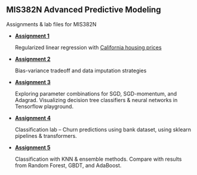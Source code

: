 ## MIS382N Advanced Predictive Modeling
 Assignments & lab files for MIS382N




 - [**Assignment 1**](https://github.com/wilmgard/MIS382N-Advanced-Predictive-Modeling/blob/master/HW1-F19-MIS382N.ipynb) 
 
     Regularized linear regression with [California housing prices](https://www.kaggle.com/camnugent/california-housing-prices/version/1
)


 - [**Assignment 2**](https://github.com/wilmgard/MIS382N-Advanced-Predictive-Modeling/blob/master/HW2-F19-MIS382N.ipynb)
 
    Bias-variance tradeoff and data imputation strategies


 - [**Assignment 3**](https://github.com/wilmgard/MIS382N-Advanced-Predictive-Modeling/blob/master/HW3-F19-MIS382N.ipynb)
 
    Exploring parameter combinations for SGD, SGD-momentum, and Adagrad. Visualizing decision tree classifiers & neural networks in Tensorflow playground.


 - [**Assignment 4**](https://github.com/wilmgard/MIS382N-Advanced-Predictive-Modeling/blob/master/HW4-F19-MIS382N.ipynb)
 
    Classification lab – Churn predictions using bank dataset, using sklearn pipelines & transformers.

 - [**Assignment 5**](https://github.com/wilmgard/MIS382N-Advanced-Predictive-Modeling/blob/master/HW5-F19-MIS382N.ipynb)
 
    Classification with KNN & ensemble methods. Compare with results from Random Forest, GBDT, and AdaBoost.
